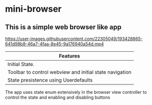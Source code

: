 # mini-browser

## This is a simple web browser like app

https://user-images.githubusercontent.com/22305049/193428865-641d98b8-46a7-4faa-8e45-9a176940a54d.mp4


| Features  |
|-----------------
| Initial State.
| Toolbar to control webview and initial state navigation
| State presistence using Userdefaults

The app uses state enum extensively in the browser view controller to control the state and enabling and disabling buttons
  


